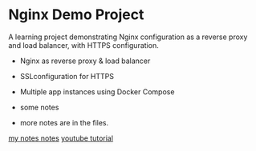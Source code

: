 # Nginx Demo Project

A learning project demonstrating Nginx configuration as a reverse proxy and load balancer, with HTTPS configuration.

- Nginx as reverse proxy & load balancer
- SSLconfiguration for HTTPS
- Multiple app instances using Docker Compose
- some notes 

- more notes are in the files.


[my notes notes](https://www.notion.so/Full-NGINX-Tutorial-Demo-Project-with-Node-js-Docker-1c51885946cf8056810cffca5d8372ef?pvs=4)
[youtube tutorial](https://youtu.be/q8OleYuqntY?si=z1xb7kOLyqM51dn_)

